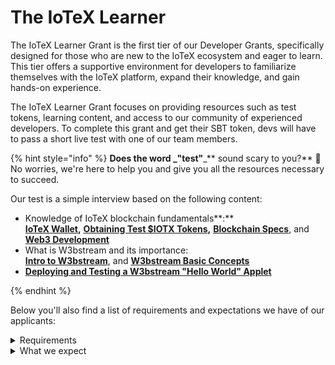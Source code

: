 # The IoTeX Learner

The IoTeX Learner Grant is the first tier of our Developer Grants, specifically designed for those who are new to the IoTeX ecosystem and eager to learn. This tier offers a supportive environment for developers to familiarize themselves with the IoTeX platform, expand their knowledge, and gain hands-on experience.

The IoTeX Learner Grant focuses on providing resources such as test tokens, learning content, and access to our community of experienced developers. To complete this grant and get their SBT token, devs will have to pass a short live test with one of our team members.&#x20;

{% hint style="info" %}
**Does the word **_**"test"**_** sound scary to you?** 👻 \
No worries, we're here to help you and give you all the resources necessary to succeed.

Our test is a simple interview based on the following content:

* Knowledge of IoTeX blockchain fundamentals**:** \
  [**IoTeX Wallet**](https://docs.iotex.io/get-started/iotex-wallets)**,** [**Obtaining Test $IOTX Tokens**](https://docs.iotex.io/get-started/iotx-faucets)**,** [**Blockchain Specs**](https://docs.iotex.io/dapp-development/basic-concepts/blockchain-specs), and [**Web3 Development**](https://docs.iotex.io/dapp-development/web3-development)
* What is W3bstream and its importance: \
  [**Intro to W3bstream**](https://docs.w3bstream.com/introduction/readme), and [**W3bstream Basic Concepts**](https://docs.w3bstream.com/get-started/basic-concepts)
* [**Deploying and Testing a W3bstream "Hello World" Applet**](https://docs.w3bstream.com/get-started/deploying-an-applet)


{% endhint %}

Below you'll also find a list of requirements and expectations we have of our applicants:&#x20;

<details>

<summary>Requirements</summary>

* **Active participation in the IoTeX Developer Community:** \
  Sign up for the Dev Portal, and engage with fellow developers in the community, through are various activities.&#x20;

</details>

<details>

<summary>What we expect</summary>

* **Learn the basics of the IoTeX Tech Stack**\
  (This is content we mentioned in the section above)\

* **Actively participate in the learning process:** \
  Utilize the resources provided, engage with fellow IoTeX developers, and continuously improve your skills and understanding of the platform.

</details>
